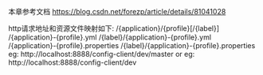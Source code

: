 本章参考文档
    https://blog.csdn.net/forezp/article/details/81041028


http请求地址和资源文件映射如下:
/{application}/{profile}[/{label}]
/{application}-{profile}.yml
/{label}/{application}-{profile}.yml
/{application}-{profile}.properties
/{label}/{application}-{profile}.properties
eg:
http://localhost:8888/config-client/dev/master
or
eg:
http://localhost:8888/config-client/dev

  